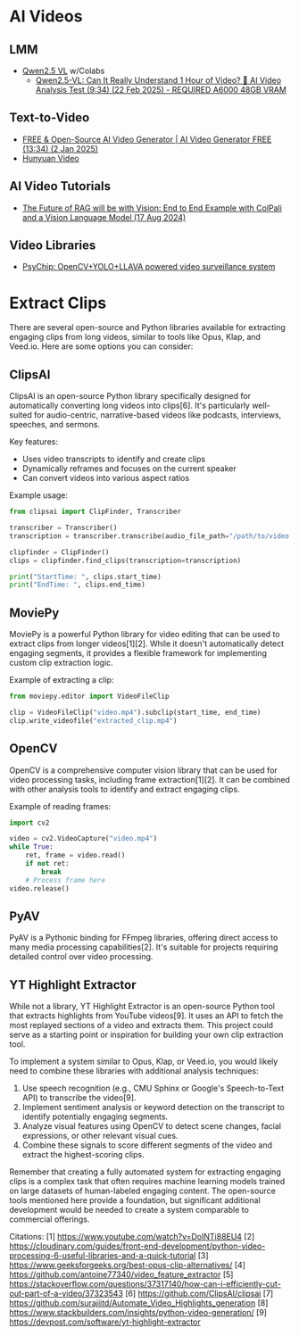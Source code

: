 # AI Videos

## LMM 

* [Qwen2.5 VL](https://github.com/QwenLM/Qwen2.5-VL) w/Colabs
  * [Qwen2.5-VL: Can It Really Understand 1 Hour of Video? 🤯 AI Video Analysis Test (9:34) (22 Feb 2025) - REQUIRED A6000 48GB VRAM    ](https://www.youtube.com/watch?v=1m8QXAHj5Sw)
## Text-to-Video

* [FREE & Open-Source AI Video Generator | AI Video Generator FREE (13:34) (2 Jan 2025)](https://www.youtube.com/watch?v=Y4cWwllPcdg)
* [Hunyuan Video](https://huggingface.co/tencent/HunyuanVideo)

## AI Video Tutorials

* [The Future of RAG will be with Vision: End to End Example with ColPali and a Vision Language Model (17 Aug 2024)](https://blog.gopenai.com/the-future-of-rag-will-be-with-vision-end-to-end-example-with-colpali-and-a-vision-language-model-fe133667d2f9)

## Video Libraries

* [PsyChip: OpenCV+YOLO+LLAVA powered video surveillance system](https://github.com/PsyChip/machina?ref=dailydev)

# Extract Clips

There are several open-source and Python libraries available for extracting engaging clips from long videos, similar to tools like Opus, Klap, and Veed.io. Here are some options you can consider:

## ClipsAI

ClipsAI is an open-source Python library specifically designed for automatically converting long videos into clips[6]. It's particularly well-suited for audio-centric, narrative-based videos like podcasts, interviews, speeches, and sermons.

Key features:
- Uses video transcripts to identify and create clips
- Dynamically reframes and focuses on the current speaker
- Can convert videos into various aspect ratios

Example usage:

```python
from clipsai import ClipFinder, Transcriber

transcriber = Transcriber()
transcription = transcriber.transcribe(audio_file_path="/path/to/video.mp4")

clipfinder = ClipFinder()
clips = clipfinder.find_clips(transcription=transcription)

print("StartTime: ", clips.start_time)
print("EndTime: ", clips.end_time)
```

## MoviePy

MoviePy is a powerful Python library for video editing that can be used to extract clips from longer videos[1][2]. While it doesn't automatically detect engaging segments, it provides a flexible framework for implementing custom clip extraction logic.

Example of extracting a clip:

```python
from moviepy.editor import VideoFileClip

clip = VideoFileClip("video.mp4").subclip(start_time, end_time)
clip.write_videofile("extracted_clip.mp4")
```

## OpenCV

OpenCV is a comprehensive computer vision library that can be used for video processing tasks, including frame extraction[1][2]. It can be combined with other analysis tools to identify and extract engaging clips.

Example of reading frames:

```python
import cv2

video = cv2.VideoCapture("video.mp4")
while True:
    ret, frame = video.read()
    if not ret:
        break
    # Process frame here
video.release()
```

## PyAV

PyAV is a Pythonic binding for FFmpeg libraries, offering direct access to many media processing capabilities[2]. It's suitable for projects requiring detailed control over video processing.

## YT Highlight Extractor

While not a library, YT Highlight Extractor is an open-source Python tool that extracts highlights from YouTube videos[9]. It uses an API to fetch the most replayed sections of a video and extracts them. This project could serve as a starting point or inspiration for building your own clip extraction tool.

To implement a system similar to Opus, Klap, or Veed.io, you would likely need to combine these libraries with additional analysis techniques:

1. Use speech recognition (e.g., CMU Sphinx or Google's Speech-to-Text API) to transcribe the video[9].
2. Implement sentiment analysis or keyword detection on the transcript to identify potentially engaging segments.
3. Analyze visual features using OpenCV to detect scene changes, facial expressions, or other relevant visual cues.
4. Combine these signals to score different segments of the video and extract the highest-scoring clips.

Remember that creating a fully automated system for extracting engaging clips is a complex task that often requires machine learning models trained on large datasets of human-labeled engaging content. The open-source tools mentioned here provide a foundation, but significant additional development would be needed to create a system comparable to commercial offerings.

Citations:
[1] https://www.youtube.com/watch?v=DoINTi88EU4
[2] https://cloudinary.com/guides/front-end-development/python-video-processing-6-useful-libraries-and-a-quick-tutorial
[3] https://www.geeksforgeeks.org/best-opus-clip-alternatives/
[4] https://github.com/antoine77340/video_feature_extractor
[5] https://stackoverflow.com/questions/37317140/how-can-i-efficiently-cut-out-part-of-a-video/37323543
[6] https://github.com/ClipsAI/clipsai
[7] https://github.com/surajiitd/Automate_Video_Highlights_generation
[8] https://www.stackbuilders.com/insights/python-video-generation/
[9] https://devpost.com/software/yt-highlight-extractor